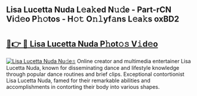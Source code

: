 ## Lisa Lucetta Nuda L𝚎a𝚔ed N𝚞𝚍e - Part-rCN Vi𝚍𝚎o P𝚑𝚘tos - H𝚘𝚝 O𝚗𝚕yf𝚊ns L𝚎a𝚔s oxBD2

# <h2><a href="http://kf2mml.oniu.top/?m=Lisa+Lucetta+Nuda">🔗👉 🔴 Lisa Lucetta Nuda P𝚑ot𝚘𝚜 V𝚒d𝚎o</a></h2>

[![Lisa Lucetta Nuda Nu𝚍e𝚜](https://i.imgur.com/0qMVB7G.gif)](http://kf2mml.oniu.top/?m=Lisa+Lucetta+Nuda)
Online creator and multimedia entertainer Lisa Lucetta Nuda, known for disseminating dance and lifestyle knowledge through popular dance routines and brief clips. Exceptional contortionist Lisa Lucetta Nuda, famed for their remarkable abilities and accomplishments in contorting their body into various shapes.  
